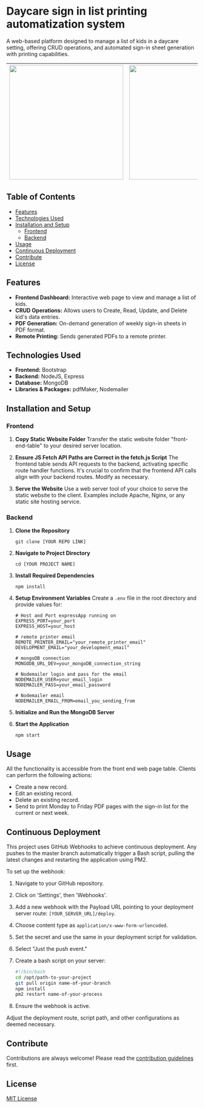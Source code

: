 # Daycare sign in list printing automatization system

A web-based platform designed to manage a list of kids in a daycare setting, offering CRUD operations, and automated sign-in sheet generation with printing capabilities.

| <img src="https://drive.google.com/uc?export=view&id=11Rl3u4qQ8gMo0rXjQ0Gvr6fhEGNh0B5H" width="300"> | <img src="https://drive.google.com/uc?export=view&id=17UD9V2XnQCL3_PCCHxx4Uj90N_-9iHop" width="300"> |
| :--------------------------------------------------------------------------------------------------: | :--------------------------------------------------------------------------------------------------: |

## Table of Contents

- [Features](#features)
- [Technologies Used](#technologies-used)
- [Installation and Setup](#installation-and-setup)
  - [Frontend](#frontend)
  - [Backend](#backend)
- [Usage](#usage)
- [Continuous Deployment](#continuous-deployment)
- [Contribute](#contribute)
- [License](#license)

## Features

- **Frontend Dashboard:** Interactive web page to view and manage a list of kids.
- **CRUD Operations:** Allows users to Create, Read, Update, and Delete kid's data entries.
- **PDF Generation:** On-demand generation of weekly sign-in sheets in PDF format.
- **Remote Printing:** Sends generated PDFs to a remote printer.

## Technologies Used

- **Frontend:** Bootstrap
- **Backend:** NodeJS, Express
- **Database:** MongoDB
- **Libraries & Packages:** pdfMaker, Nodemailer

## Installation and Setup

### Frontend

1. **Copy Static Website Folder**
   Transfer the static website folder "front-end-table" to your desired server location.

2. **Ensure JS Fetch API Paths are Correct in the fetch.js Script**
   The frontend table sends API requests to the backend, activating specific route handler functions. It's crucial to confirm that the frontend API calls align with your backend routes. Modify as necessary.

3. **Serve the Website**
   Use a web server tool of your choice to serve the static website to the client. Examples include Apache, Nginx, or any static site hosting service.

### Backend

1. **Clone the Repository**

   ```
   git clone [YOUR REPO LINK]
   ```

2. **Navigate to Project Directory**

   ```
   cd [YOUR PROJECT NAME]
   ```

3. **Install Required Dependencies**

   ```
   npm install
   ```

4. **Setup Environment Variables**
   Create a `.env` file in the root directory and provide values for:

   ```env
   # Host and Port expressApp running on
   EXPRESS_PORT=your_port
   EXPRESS_HOST=your_host

   # remote printer email
   REMOTE_PRINTER_EMAIL="your_remote_printer_email"
   DEVELOPMENT_EMAIL="your_development_email"

   # mongoDB connection
   MONGODB_URL_DEV=your_mongoDB_connection_string

   # Nodemailer login and pass for the email
   NODEMAILER_USER=your_email_login
   NODEMAILER_PASS=your_email_password

   # Nodemailer email
   NODEMAILER_EMAIL_FROM=email_you_sending_from

   ```

5. **Initialize and Run the MongoDB Server**

6. **Start the Application**
   ```
   npm start
   ```

## Usage

All the functionality is accessible from the front end web page table. Clients can perform the following actions:

- Create a new record.
- Edit an existing record.
- Delete an existing record.
- Send to print Monday to Friday PDF pages with the sign-in list for the current or next week.

## Continuous Deployment

This project uses GitHub Webhooks to achieve continuous deployment. Any pushes to the master branch automatically trigger a Bash script, pulling the latest changes and restarting the application using PM2.

To set up the webhook:

1. Navigate to your GitHub repository.
2. Click on 'Settings', then 'Webhooks'.
3. Add a new webhook with the Payload URL pointing to your deployment server route: `[YOUR_SERVER_URL]/deploy`.
4. Choose content type as `application/x-www-form-urlencoded`.
5. Set the secret and use the same in your deployment script for validation.
6. Select "Just the push event."

7. Create a bash script on your server:

   ```bash
   #!/bin/bash
   cd /opt/path-to-your-project
   git pull origin name-of-your-branch
   npm install
   pm2 restart name-of-your-process
   ```

8. Ensure the webhook is active.

Adjust the deployment route, script path, and other configurations as deemed necessary.

## Contribute

Contributions are always welcome! Please read the [contribution guidelines](CONTRIBUTING.md) first.

## License

[MIT License](LICENSE)
